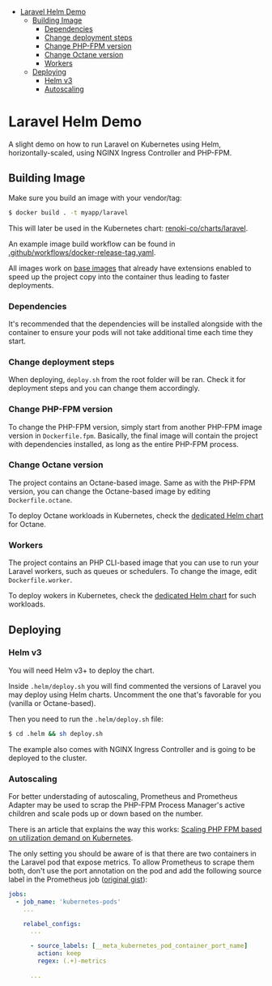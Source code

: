 - [Laravel Helm Demo](#laravel-helm-demo)
  - [Building Image](#building-image)
    - [Dependencies](#dependencies)
    - [Change deployment steps](#change-deployment-steps)
    - [Change PHP-FPM version](#change-php-fpm-version)
    - [Change Octane version](#change-octane-version)
    - [Workers](#workers)
  - [Deploying](#deploying)
    - [Helm v3](#helm-v3)
    - [Autoscaling](#autoscaling)

# Laravel Helm Demo

A slight demo on how to run Laravel on Kubernetes using Helm, horizontally-scaled, using NGINX Ingress Controller and PHP-FPM.

## Building Image

Make sure you build an image with your vendor/tag:

```bash
$ docker build . -t myapp/laravel
```

This will later be used in the Kubernetes chart: [renoki-co/charts/laravel](https://github.com/renoki-co/charts/tree/master/charts/laravel).

An example image build workflow can be found in [.github/workflows/docker-release-tag.yaml](.github/workflows/docker-release-tag.yaml).

All images work on [base images](https://github.com/renoki-co/laravel-docker-base) that already have extensions enabled to speed up the project copy into the container thus leading to faster deployments.

### Dependencies

It's recommended that the dependencies will be installed alongside with the container to ensure your pods will not take additional time each time they start.

### Change deployment steps

When deploying, `deploy.sh` from the root folder will be ran. Check it for deployment steps and you can change them accordingly.

### Change PHP-FPM version

To change the PHP-FPM version, simply start from another PHP-FPM image version in `Dockerfile.fpm`. Basically,
the final image will contain the project with dependencies installed, as long as the entire PHP-FPM process.

### Change Octane version

The project contains an Octane-based image. Same as with the PHP-FPM version, you can change the Octane-based image by editing `Dockerfile.octane`.

To deploy Octane workloads in Kubernetes, check the [dedicated Helm chart](https://github.com/renoki-co/charts/tree/master/charts/laravel-octane) for Octane.

### Workers

The project contains an PHP CLI-based image that you can use to run your Laravel workers, such as queues or schedulers. To change the image, edit `Dockerfile.worker`.

To deploy wokers in Kubernetes, check the [dedicated Helm chart](https://github.com/renoki-co/charts/tree/master/charts/laravel-worker) for such workloads.

## Deploying

### Helm v3

You will need Helm v3+ to deploy the chart.

Inside `.helm/deploy.sh` you will find commented the versions of Laravel you may deploy using Helm charts. Uncomment the one that's favorable for you (vanilla or Octane-based).

Then you need to run the `.helm/deploy.sh` file:

```bash
$ cd .helm && sh deploy.sh
```

The example also comes with NGINX Ingress Controller and is going to be deployed to the cluster.

### Autoscaling

For better understading of autoscaling, Prometheus and Prometheus Adapter may be used to scrap the PHP-FPM Process Manager's active children and scale pods up or down based on the number.

There is an article that explains the way this works: [Scaling PHP FPM based on utilization demand on Kubernetes](https://blog.wyrihaximus.net/2021/01/scaling-php-fpm-based-on-utilization-demand-on-kubernetes/).

The only setting you should be aware of is that there are two containers in the Laravel pod that expose metrics. To allow Prometheus to scrape them both, don't use the port annotation on the pod and add the following source label in the Prometheus job ([original gist](https://gist.github.com/bakins/5bf7d4e719f36c1c555d81134d8887eb)):

```yaml
jobs:
  - job_name: 'kubernetes-pods'
    ...

    relabel_configs:
      ...

      - source_labels: [__meta_kubernetes_pod_container_port_name]
        action: keep
        regex: (.+)-metrics

      ...
```
